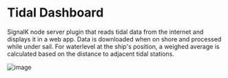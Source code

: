 # Tidal Dashboard
SignalK node server plugin that reads tidal data from the internet and displays it in a web app. Data is downloaded when on shore and processed while under sail. For waterlevel at the ship's position, a weighed average is calculated based on the distance to adjacent tidal stations.


![image](https://user-images.githubusercontent.com/17980560/160256778-d773987c-b201-4065-ab25-842b08971e6d.png)

